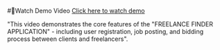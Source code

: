 #🎥Watch Demo Video
[Click here to watch demo](https://youtu.be/knyCGJCPLUM?si=iTE-G4XpF6jOrIy9)


"This video demonstrates the core features of the "FREELANCE FINDER APPLICATION" - including user registration, job posting, and bidding process between clients and freelancers".
